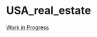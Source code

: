 # USA_real_estate
 
[Work in Progress](https://nbviewer.org/github/JericoEndaya/USA_real_estate/blob/main/USA_real_estate.ipynb)
